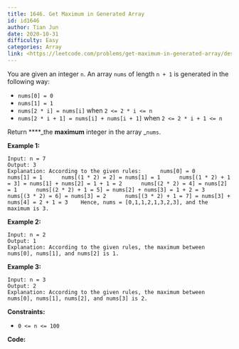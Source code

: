 ```yaml
---
title: 1646. Get Maximum in Generated Array
id: id1646
author: Tian Jun
date: 2020-10-31
difficulty: Easy
categories: Array
link: <https://leetcode.com/problems/get-maximum-in-generated-array/description/>
---
```


You are given an integer `n`. An array `nums` of length `n + 1` is generated
in the following way:

  * `nums[0] = 0`
  * `nums[1] = 1`
  * `nums[2 * i] = nums[i]` when `2 <= 2 * i <= n`
  * `nums[2 * i + 1] = nums[i] + nums[i + 1]` when `2 <= 2 * i + 1 <= n`

Return ****_the **maximum** integer in the array _`nums`​​​.



**Example 1:**
            
	Input: n = 7    
	Output: 3    
	Explanation: According to the given rules:      nums[0] = 0      nums[1] = 1      nums[(1 * 2) = 2] = nums[1] = 1      nums[(1 * 2) + 1 = 3] = nums[1] + nums[2] = 1 + 1 = 2      nums[(2 * 2) = 4] = nums[2] = 1      nums[(2 * 2) + 1 = 5] = nums[2] + nums[3] = 1 + 2 = 3      nums[(3 * 2) = 6] = nums[3] = 2      nums[(3 * 2) + 1 = 7] = nums[3] + nums[4] = 2 + 1 = 3    Hence, nums = [0,1,1,2,1,3,2,3], and the maximum is 3.    

**Example 2:**
            
	Input: n = 2    
	Output: 1    
	Explanation: According to the given rules, the maximum between nums[0], nums[1], and nums[2] is 1.    

**Example 3:**
            
	Input: n = 3    
	Output: 2    
	Explanation: According to the given rules, the maximum between nums[0], nums[1], nums[2], and nums[3] is 2.    



**Constraints:**

  * `0 <= n <= 100`


**Code:**
